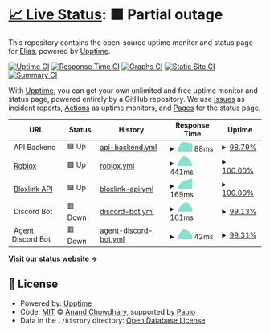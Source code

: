 # [📈 Live Status](https://EliasMET.github.io/sdhs-monitoring): <!--live status--> **🟧 Partial outage**

This repository contains the open-source uptime monitor and status page for [Elias](https://EliasMET.github.io/sdhs-monitoring), powered by [Upptime](https://github.com/upptime/upptime).

[![Uptime CI](https://github.com/EliasMET/sdhs-monitoring/workflows/Uptime%20CI/badge.svg)](https://github.com/EliasMET/sdhs-monitoring/actions?query=workflow%3A%22Uptime+CI%22)
[![Response Time CI](https://github.com/EliasMET/sdhs-monitoring/workflows/Response%20Time%20CI/badge.svg)](https://github.com/EliasMET/sdhs-monitoring/actions?query=workflow%3A%22Response+Time+CI%22)
[![Graphs CI](https://github.com/EliasMET/sdhs-monitoring/workflows/Graphs%20CI/badge.svg)](https://github.com/EliasMET/sdhs-monitoring/actions?query=workflow%3A%22Graphs+CI%22)
[![Static Site CI](https://github.com/EliasMET/sdhs-monitoring/workflows/Static%20Site%20CI/badge.svg)](https://github.com/EliasMET/sdhs-monitoring/actions?query=workflow%3A%22Static+Site+CI%22)
[![Summary CI](https://github.com/EliasMET/sdhs-monitoring/workflows/Summary%20CI/badge.svg)](https://github.com/EliasMET/sdhs-monitoring/actions?query=workflow%3A%22Summary+CI%22)

With [Upptime](https://upptime.js.org), you can get your own unlimited and free uptime monitor and status page, powered entirely by a GitHub repository. We use [Issues](https://github.com/EliasMET/sdhs-monitoring/issues) as incident reports, [Actions](https://github.com/EliasMET/sdhs-monitoring/actions) as uptime monitors, and [Pages](https://EliasMET.github.io/sdhs-monitoring) for the status page.

<!--start: status pages-->
<!-- This summary is generated by Upptime (https://github.com/upptime/upptime) -->
<!-- Do not edit this manually, your changes will be overwritten -->
<!-- prettier-ignore -->
| URL | Status | History | Response Time | Uptime |
| --- | ------ | ------- | ------------- | ------ |
| <img alt="" src="https://icons.duckduckgo.com/ip3/null.ico" height="13"> API Backend | 🟩 Up | [api-backend.yml](https://github.com/EliasMET/sdhs-monitoring/commits/HEAD/history/api-backend.yml) | <details><summary><img alt="Response time graph" src="./graphs/api-backend/response-time-week.png" height="20"> 88ms</summary><br><a href="https://EliasMET.github.io/sdhs-monitoring/history/api-backend"><img alt="Response time 88" src="https://img.shields.io/endpoint?url=https%3A%2F%2Fraw.githubusercontent.com%2FEliasMET%2Fsdhs-monitoring%2FHEAD%2Fapi%2Fapi-backend%2Fresponse-time.json"></a><br><a href="https://EliasMET.github.io/sdhs-monitoring/history/api-backend"><img alt="24-hour response time 88" src="https://img.shields.io/endpoint?url=https%3A%2F%2Fraw.githubusercontent.com%2FEliasMET%2Fsdhs-monitoring%2FHEAD%2Fapi%2Fapi-backend%2Fresponse-time-day.json"></a><br><a href="https://EliasMET.github.io/sdhs-monitoring/history/api-backend"><img alt="7-day response time 88" src="https://img.shields.io/endpoint?url=https%3A%2F%2Fraw.githubusercontent.com%2FEliasMET%2Fsdhs-monitoring%2FHEAD%2Fapi%2Fapi-backend%2Fresponse-time-week.json"></a><br><a href="https://EliasMET.github.io/sdhs-monitoring/history/api-backend"><img alt="30-day response time 88" src="https://img.shields.io/endpoint?url=https%3A%2F%2Fraw.githubusercontent.com%2FEliasMET%2Fsdhs-monitoring%2FHEAD%2Fapi%2Fapi-backend%2Fresponse-time-month.json"></a><br><a href="https://EliasMET.github.io/sdhs-monitoring/history/api-backend"><img alt="1-year response time 88" src="https://img.shields.io/endpoint?url=https%3A%2F%2Fraw.githubusercontent.com%2FEliasMET%2Fsdhs-monitoring%2FHEAD%2Fapi%2Fapi-backend%2Fresponse-time-year.json"></a></details> | <details><summary><a href="https://EliasMET.github.io/sdhs-monitoring/history/api-backend">98.79%</a></summary><a href="https://EliasMET.github.io/sdhs-monitoring/history/api-backend"><img alt="All-time uptime 98.79%" src="https://img.shields.io/endpoint?url=https%3A%2F%2Fraw.githubusercontent.com%2FEliasMET%2Fsdhs-monitoring%2FHEAD%2Fapi%2Fapi-backend%2Fuptime.json"></a><br><a href="https://EliasMET.github.io/sdhs-monitoring/history/api-backend"><img alt="24-hour uptime 98.79%" src="https://img.shields.io/endpoint?url=https%3A%2F%2Fraw.githubusercontent.com%2FEliasMET%2Fsdhs-monitoring%2FHEAD%2Fapi%2Fapi-backend%2Fuptime-day.json"></a><br><a href="https://EliasMET.github.io/sdhs-monitoring/history/api-backend"><img alt="7-day uptime 98.79%" src="https://img.shields.io/endpoint?url=https%3A%2F%2Fraw.githubusercontent.com%2FEliasMET%2Fsdhs-monitoring%2FHEAD%2Fapi%2Fapi-backend%2Fuptime-week.json"></a><br><a href="https://EliasMET.github.io/sdhs-monitoring/history/api-backend"><img alt="30-day uptime 98.79%" src="https://img.shields.io/endpoint?url=https%3A%2F%2Fraw.githubusercontent.com%2FEliasMET%2Fsdhs-monitoring%2FHEAD%2Fapi%2Fapi-backend%2Fuptime-month.json"></a><br><a href="https://EliasMET.github.io/sdhs-monitoring/history/api-backend"><img alt="1-year uptime 98.79%" src="https://img.shields.io/endpoint?url=https%3A%2F%2Fraw.githubusercontent.com%2FEliasMET%2Fsdhs-monitoring%2FHEAD%2Fapi%2Fapi-backend%2Fuptime-year.json"></a></details>
| <img alt="" src="https://icons.duckduckgo.com/ip3/roblox.com.ico" height="13"> [Roblox](https://roblox.com) | 🟩 Up | [roblox.yml](https://github.com/EliasMET/sdhs-monitoring/commits/HEAD/history/roblox.yml) | <details><summary><img alt="Response time graph" src="./graphs/roblox/response-time-week.png" height="20"> 441ms</summary><br><a href="https://EliasMET.github.io/sdhs-monitoring/history/roblox"><img alt="Response time 441" src="https://img.shields.io/endpoint?url=https%3A%2F%2Fraw.githubusercontent.com%2FEliasMET%2Fsdhs-monitoring%2FHEAD%2Fapi%2Froblox%2Fresponse-time.json"></a><br><a href="https://EliasMET.github.io/sdhs-monitoring/history/roblox"><img alt="24-hour response time 441" src="https://img.shields.io/endpoint?url=https%3A%2F%2Fraw.githubusercontent.com%2FEliasMET%2Fsdhs-monitoring%2FHEAD%2Fapi%2Froblox%2Fresponse-time-day.json"></a><br><a href="https://EliasMET.github.io/sdhs-monitoring/history/roblox"><img alt="7-day response time 441" src="https://img.shields.io/endpoint?url=https%3A%2F%2Fraw.githubusercontent.com%2FEliasMET%2Fsdhs-monitoring%2FHEAD%2Fapi%2Froblox%2Fresponse-time-week.json"></a><br><a href="https://EliasMET.github.io/sdhs-monitoring/history/roblox"><img alt="30-day response time 441" src="https://img.shields.io/endpoint?url=https%3A%2F%2Fraw.githubusercontent.com%2FEliasMET%2Fsdhs-monitoring%2FHEAD%2Fapi%2Froblox%2Fresponse-time-month.json"></a><br><a href="https://EliasMET.github.io/sdhs-monitoring/history/roblox"><img alt="1-year response time 441" src="https://img.shields.io/endpoint?url=https%3A%2F%2Fraw.githubusercontent.com%2FEliasMET%2Fsdhs-monitoring%2FHEAD%2Fapi%2Froblox%2Fresponse-time-year.json"></a></details> | <details><summary><a href="https://EliasMET.github.io/sdhs-monitoring/history/roblox">100.00%</a></summary><a href="https://EliasMET.github.io/sdhs-monitoring/history/roblox"><img alt="All-time uptime 100.00%" src="https://img.shields.io/endpoint?url=https%3A%2F%2Fraw.githubusercontent.com%2FEliasMET%2Fsdhs-monitoring%2FHEAD%2Fapi%2Froblox%2Fuptime.json"></a><br><a href="https://EliasMET.github.io/sdhs-monitoring/history/roblox"><img alt="24-hour uptime 100.00%" src="https://img.shields.io/endpoint?url=https%3A%2F%2Fraw.githubusercontent.com%2FEliasMET%2Fsdhs-monitoring%2FHEAD%2Fapi%2Froblox%2Fuptime-day.json"></a><br><a href="https://EliasMET.github.io/sdhs-monitoring/history/roblox"><img alt="7-day uptime 100.00%" src="https://img.shields.io/endpoint?url=https%3A%2F%2Fraw.githubusercontent.com%2FEliasMET%2Fsdhs-monitoring%2FHEAD%2Fapi%2Froblox%2Fuptime-week.json"></a><br><a href="https://EliasMET.github.io/sdhs-monitoring/history/roblox"><img alt="30-day uptime 100.00%" src="https://img.shields.io/endpoint?url=https%3A%2F%2Fraw.githubusercontent.com%2FEliasMET%2Fsdhs-monitoring%2FHEAD%2Fapi%2Froblox%2Fuptime-month.json"></a><br><a href="https://EliasMET.github.io/sdhs-monitoring/history/roblox"><img alt="1-year uptime 100.00%" src="https://img.shields.io/endpoint?url=https%3A%2F%2Fraw.githubusercontent.com%2FEliasMET%2Fsdhs-monitoring%2FHEAD%2Fapi%2Froblox%2Fuptime-year.json"></a></details>
| <img alt="" src="https://icons.duckduckgo.com/ip3/api.blox.link.ico" height="13"> [Bloxlink API](https://api.blox.link/v4) | 🟩 Up | [bloxlink-api.yml](https://github.com/EliasMET/sdhs-monitoring/commits/HEAD/history/bloxlink-api.yml) | <details><summary><img alt="Response time graph" src="./graphs/bloxlink-api/response-time-week.png" height="20"> 169ms</summary><br><a href="https://EliasMET.github.io/sdhs-monitoring/history/bloxlink-api"><img alt="Response time 169" src="https://img.shields.io/endpoint?url=https%3A%2F%2Fraw.githubusercontent.com%2FEliasMET%2Fsdhs-monitoring%2FHEAD%2Fapi%2Fbloxlink-api%2Fresponse-time.json"></a><br><a href="https://EliasMET.github.io/sdhs-monitoring/history/bloxlink-api"><img alt="24-hour response time 169" src="https://img.shields.io/endpoint?url=https%3A%2F%2Fraw.githubusercontent.com%2FEliasMET%2Fsdhs-monitoring%2FHEAD%2Fapi%2Fbloxlink-api%2Fresponse-time-day.json"></a><br><a href="https://EliasMET.github.io/sdhs-monitoring/history/bloxlink-api"><img alt="7-day response time 169" src="https://img.shields.io/endpoint?url=https%3A%2F%2Fraw.githubusercontent.com%2FEliasMET%2Fsdhs-monitoring%2FHEAD%2Fapi%2Fbloxlink-api%2Fresponse-time-week.json"></a><br><a href="https://EliasMET.github.io/sdhs-monitoring/history/bloxlink-api"><img alt="30-day response time 169" src="https://img.shields.io/endpoint?url=https%3A%2F%2Fraw.githubusercontent.com%2FEliasMET%2Fsdhs-monitoring%2FHEAD%2Fapi%2Fbloxlink-api%2Fresponse-time-month.json"></a><br><a href="https://EliasMET.github.io/sdhs-monitoring/history/bloxlink-api"><img alt="1-year response time 169" src="https://img.shields.io/endpoint?url=https%3A%2F%2Fraw.githubusercontent.com%2FEliasMET%2Fsdhs-monitoring%2FHEAD%2Fapi%2Fbloxlink-api%2Fresponse-time-year.json"></a></details> | <details><summary><a href="https://EliasMET.github.io/sdhs-monitoring/history/bloxlink-api">100.00%</a></summary><a href="https://EliasMET.github.io/sdhs-monitoring/history/bloxlink-api"><img alt="All-time uptime 100.00%" src="https://img.shields.io/endpoint?url=https%3A%2F%2Fraw.githubusercontent.com%2FEliasMET%2Fsdhs-monitoring%2FHEAD%2Fapi%2Fbloxlink-api%2Fuptime.json"></a><br><a href="https://EliasMET.github.io/sdhs-monitoring/history/bloxlink-api"><img alt="24-hour uptime 100.00%" src="https://img.shields.io/endpoint?url=https%3A%2F%2Fraw.githubusercontent.com%2FEliasMET%2Fsdhs-monitoring%2FHEAD%2Fapi%2Fbloxlink-api%2Fuptime-day.json"></a><br><a href="https://EliasMET.github.io/sdhs-monitoring/history/bloxlink-api"><img alt="7-day uptime 100.00%" src="https://img.shields.io/endpoint?url=https%3A%2F%2Fraw.githubusercontent.com%2FEliasMET%2Fsdhs-monitoring%2FHEAD%2Fapi%2Fbloxlink-api%2Fuptime-week.json"></a><br><a href="https://EliasMET.github.io/sdhs-monitoring/history/bloxlink-api"><img alt="30-day uptime 100.00%" src="https://img.shields.io/endpoint?url=https%3A%2F%2Fraw.githubusercontent.com%2FEliasMET%2Fsdhs-monitoring%2FHEAD%2Fapi%2Fbloxlink-api%2Fuptime-month.json"></a><br><a href="https://EliasMET.github.io/sdhs-monitoring/history/bloxlink-api"><img alt="1-year uptime 100.00%" src="https://img.shields.io/endpoint?url=https%3A%2F%2Fraw.githubusercontent.com%2FEliasMET%2Fsdhs-monitoring%2FHEAD%2Fapi%2Fbloxlink-api%2Fuptime-year.json"></a></details>
| <img alt="" src="https://icons.duckduckgo.com/ip3/null.ico" height="13"> Discord Bot | 🟥 Down | [discord-bot.yml](https://github.com/EliasMET/sdhs-monitoring/commits/HEAD/history/discord-bot.yml) | <details><summary><img alt="Response time graph" src="./graphs/discord-bot/response-time-week.png" height="20"> 161ms</summary><br><a href="https://EliasMET.github.io/sdhs-monitoring/history/discord-bot"><img alt="Response time 161" src="https://img.shields.io/endpoint?url=https%3A%2F%2Fraw.githubusercontent.com%2FEliasMET%2Fsdhs-monitoring%2FHEAD%2Fapi%2Fdiscord-bot%2Fresponse-time.json"></a><br><a href="https://EliasMET.github.io/sdhs-monitoring/history/discord-bot"><img alt="24-hour response time 161" src="https://img.shields.io/endpoint?url=https%3A%2F%2Fraw.githubusercontent.com%2FEliasMET%2Fsdhs-monitoring%2FHEAD%2Fapi%2Fdiscord-bot%2Fresponse-time-day.json"></a><br><a href="https://EliasMET.github.io/sdhs-monitoring/history/discord-bot"><img alt="7-day response time 161" src="https://img.shields.io/endpoint?url=https%3A%2F%2Fraw.githubusercontent.com%2FEliasMET%2Fsdhs-monitoring%2FHEAD%2Fapi%2Fdiscord-bot%2Fresponse-time-week.json"></a><br><a href="https://EliasMET.github.io/sdhs-monitoring/history/discord-bot"><img alt="30-day response time 161" src="https://img.shields.io/endpoint?url=https%3A%2F%2Fraw.githubusercontent.com%2FEliasMET%2Fsdhs-monitoring%2FHEAD%2Fapi%2Fdiscord-bot%2Fresponse-time-month.json"></a><br><a href="https://EliasMET.github.io/sdhs-monitoring/history/discord-bot"><img alt="1-year response time 161" src="https://img.shields.io/endpoint?url=https%3A%2F%2Fraw.githubusercontent.com%2FEliasMET%2Fsdhs-monitoring%2FHEAD%2Fapi%2Fdiscord-bot%2Fresponse-time-year.json"></a></details> | <details><summary><a href="https://EliasMET.github.io/sdhs-monitoring/history/discord-bot">99.13%</a></summary><a href="https://EliasMET.github.io/sdhs-monitoring/history/discord-bot"><img alt="All-time uptime 99.13%" src="https://img.shields.io/endpoint?url=https%3A%2F%2Fraw.githubusercontent.com%2FEliasMET%2Fsdhs-monitoring%2FHEAD%2Fapi%2Fdiscord-bot%2Fuptime.json"></a><br><a href="https://EliasMET.github.io/sdhs-monitoring/history/discord-bot"><img alt="24-hour uptime 99.13%" src="https://img.shields.io/endpoint?url=https%3A%2F%2Fraw.githubusercontent.com%2FEliasMET%2Fsdhs-monitoring%2FHEAD%2Fapi%2Fdiscord-bot%2Fuptime-day.json"></a><br><a href="https://EliasMET.github.io/sdhs-monitoring/history/discord-bot"><img alt="7-day uptime 99.13%" src="https://img.shields.io/endpoint?url=https%3A%2F%2Fraw.githubusercontent.com%2FEliasMET%2Fsdhs-monitoring%2FHEAD%2Fapi%2Fdiscord-bot%2Fuptime-week.json"></a><br><a href="https://EliasMET.github.io/sdhs-monitoring/history/discord-bot"><img alt="30-day uptime 99.13%" src="https://img.shields.io/endpoint?url=https%3A%2F%2Fraw.githubusercontent.com%2FEliasMET%2Fsdhs-monitoring%2FHEAD%2Fapi%2Fdiscord-bot%2Fuptime-month.json"></a><br><a href="https://EliasMET.github.io/sdhs-monitoring/history/discord-bot"><img alt="1-year uptime 99.13%" src="https://img.shields.io/endpoint?url=https%3A%2F%2Fraw.githubusercontent.com%2FEliasMET%2Fsdhs-monitoring%2FHEAD%2Fapi%2Fdiscord-bot%2Fuptime-year.json"></a></details>
| <img alt="" src="https://icons.duckduckgo.com/ip3/null.ico" height="13"> Agent Discord Bot | 🟥 Down | [agent-discord-bot.yml](https://github.com/EliasMET/sdhs-monitoring/commits/HEAD/history/agent-discord-bot.yml) | <details><summary><img alt="Response time graph" src="./graphs/agent-discord-bot/response-time-week.png" height="20"> 42ms</summary><br><a href="https://EliasMET.github.io/sdhs-monitoring/history/agent-discord-bot"><img alt="Response time 42" src="https://img.shields.io/endpoint?url=https%3A%2F%2Fraw.githubusercontent.com%2FEliasMET%2Fsdhs-monitoring%2FHEAD%2Fapi%2Fagent-discord-bot%2Fresponse-time.json"></a><br><a href="https://EliasMET.github.io/sdhs-monitoring/history/agent-discord-bot"><img alt="24-hour response time 42" src="https://img.shields.io/endpoint?url=https%3A%2F%2Fraw.githubusercontent.com%2FEliasMET%2Fsdhs-monitoring%2FHEAD%2Fapi%2Fagent-discord-bot%2Fresponse-time-day.json"></a><br><a href="https://EliasMET.github.io/sdhs-monitoring/history/agent-discord-bot"><img alt="7-day response time 42" src="https://img.shields.io/endpoint?url=https%3A%2F%2Fraw.githubusercontent.com%2FEliasMET%2Fsdhs-monitoring%2FHEAD%2Fapi%2Fagent-discord-bot%2Fresponse-time-week.json"></a><br><a href="https://EliasMET.github.io/sdhs-monitoring/history/agent-discord-bot"><img alt="30-day response time 42" src="https://img.shields.io/endpoint?url=https%3A%2F%2Fraw.githubusercontent.com%2FEliasMET%2Fsdhs-monitoring%2FHEAD%2Fapi%2Fagent-discord-bot%2Fresponse-time-month.json"></a><br><a href="https://EliasMET.github.io/sdhs-monitoring/history/agent-discord-bot"><img alt="1-year response time 42" src="https://img.shields.io/endpoint?url=https%3A%2F%2Fraw.githubusercontent.com%2FEliasMET%2Fsdhs-monitoring%2FHEAD%2Fapi%2Fagent-discord-bot%2Fresponse-time-year.json"></a></details> | <details><summary><a href="https://EliasMET.github.io/sdhs-monitoring/history/agent-discord-bot">99.31%</a></summary><a href="https://EliasMET.github.io/sdhs-monitoring/history/agent-discord-bot"><img alt="All-time uptime 99.31%" src="https://img.shields.io/endpoint?url=https%3A%2F%2Fraw.githubusercontent.com%2FEliasMET%2Fsdhs-monitoring%2FHEAD%2Fapi%2Fagent-discord-bot%2Fuptime.json"></a><br><a href="https://EliasMET.github.io/sdhs-monitoring/history/agent-discord-bot"><img alt="24-hour uptime 99.31%" src="https://img.shields.io/endpoint?url=https%3A%2F%2Fraw.githubusercontent.com%2FEliasMET%2Fsdhs-monitoring%2FHEAD%2Fapi%2Fagent-discord-bot%2Fuptime-day.json"></a><br><a href="https://EliasMET.github.io/sdhs-monitoring/history/agent-discord-bot"><img alt="7-day uptime 99.31%" src="https://img.shields.io/endpoint?url=https%3A%2F%2Fraw.githubusercontent.com%2FEliasMET%2Fsdhs-monitoring%2FHEAD%2Fapi%2Fagent-discord-bot%2Fuptime-week.json"></a><br><a href="https://EliasMET.github.io/sdhs-monitoring/history/agent-discord-bot"><img alt="30-day uptime 99.31%" src="https://img.shields.io/endpoint?url=https%3A%2F%2Fraw.githubusercontent.com%2FEliasMET%2Fsdhs-monitoring%2FHEAD%2Fapi%2Fagent-discord-bot%2Fuptime-month.json"></a><br><a href="https://EliasMET.github.io/sdhs-monitoring/history/agent-discord-bot"><img alt="1-year uptime 99.31%" src="https://img.shields.io/endpoint?url=https%3A%2F%2Fraw.githubusercontent.com%2FEliasMET%2Fsdhs-monitoring%2FHEAD%2Fapi%2Fagent-discord-bot%2Fuptime-year.json"></a></details>

<!--end: status pages-->

[**Visit our status website →**](https://EliasMET.github.io/sdhs-monitoring)

## 📄 License

- Powered by: [Upptime](https://github.com/upptime/upptime)
- Code: [MIT](./LICENSE) © [Anand Chowdhary](https://anandchowdhary.com), supported by [Pabio](https://pabio.com)
- Data in the `./history` directory: [Open Database License](https://opendatacommons.org/licenses/odbl/1-0/)
